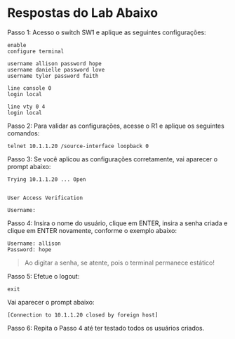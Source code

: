 # Respostas do Lab Abaixo

Passo 1: Acesso o switch SW1 e aplique as seguintes configurações:

```cisco
enable
configure terminal

username allison password hope
username danielle password love
username tyler password faith

line console 0
login local

line vty 0 4
login local
```

Passo 2: Para validar as configurações, acesse o R1 e aplique os seguintes comandos:

```cisco
telnet 10.1.1.20 /source-interface loopback 0
```

Passo 3: Se você aplicou as configurações corretamente, vai aparecer o prompt abaixo:

```cisco
Trying 10.1.1.20 ... Open


User Access Verification

Username:
```

Passo 4: Insira o nome do usuário, clique em ENTER, insira a senha criada e clique em ENTER novamente, conforme o exemplo abaixo:

```cisco
Username: allison
Password: hope
```

> Ao digitar a senha, se atente, pois o terminal permanece estático!

Passo 5: Efetue o logout:

```cisco
exit
```

Vai aparecer o prompt abaixo:

```cisco
[Connection to 10.1.1.20 closed by foreign host]
```

Passo 6: Repita o Passo 4 até ter testado todos os usuários criados.
